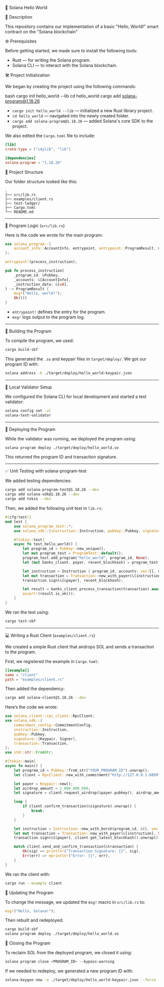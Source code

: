 🚀 Solana Hello World 

📘 Description

This repository contains our implementation of a basic "Hello, World!" smart contract on the "Solana blockchain"

⚙️ Prerequisites

Before getting started, we made sure to install the following tools:

- Rust — for writing the Solana program.
- Solana CLI — to interact with the Solana blockchain.


🛠️ Project Initialization

We began by creating the project using the following commands:

bash
cargo init hello_world --lib
cd hello_world
cargo add solana-program@1.18.26


- `cargo init hello_world --lib` — initialized a new Rust library project.
- `cd hello_world` — navigated into the newly created folder.
- `cargo add solana-program@1.18.26` — added Solana's core SDK to the project.

We also edited the `Cargo.toml` file to include:

```toml
[lib]
crate-type = ["cdylib", "lib"]

[dependencies]
solana-program = "1.18.26"
```


📁 Project Structure

Our folder structure looked like this:

```
.
├── src/lib.rs
├── examples/client.rs
├── test-ledger/
├── Cargo.toml
└── README.md
```

---

🧠 Program Logic (`src/lib.rs`)

Here is the code we wrote for the main program:

```rust
use solana_program::{
    account_info::AccountInfo, entrypoint, entrypoint::ProgramResult, msg, pubkey::Pubkey,
};

entrypoint!(process_instruction);

pub fn process_instruction(
    _program_id: &Pubkey,
    _accounts: &[AccountInfo],
    _instruction_data: &[u8],
) -> ProgramResult {
    msg!("Hello, world!");
    Ok(())
}
```

- `entrypoint!` defines the entry for the program.
- `msg!` logs output to the program log.

---

🔨 Building the Program

To compile the program, we used:

```bash
cargo build-sbf
```

This generated the `.so` and keypair files in `target/deploy/`. We got our program ID with:

```bash
solana address -k ./target/deploy/hello_world-keypair.json
```

---

🔧 Local Validator Setup

We configured the Solana CLI for local development and started a test validator:

```bash
solana config set -ul
solana-test-validator
```

---

🚀 Deploying the Program

While the validator was running, we deployed the program using:

```bash
solana program deploy ./target/deploy/hello_world.so
```

This returned the program ID and transaction signature.

---

✅ Unit Testing with solana-program-test

We added testing dependencies:

```bash
cargo add solana-program-test@1.18.26 --dev
cargo add solana-sdk@1.18.26 --dev
cargo add tokio --dev
```

Then, we added the following unit test in `lib.rs`:

```rust
#[cfg(test)]
mod test {
    use solana_program_test::*;
    use solana_sdk::{instruction::Instruction, pubkey::Pubkey, signature::Signer, transaction::Transaction};

    #[tokio::test]
    async fn test_hello_world() {
        let program_id = Pubkey::new_unique();
        let mut program_test = ProgramTest::default();
        program_test.add_program("hello_world", program_id, None);
        let (mut banks_client, payer, recent_blockhash) = program_test.start().await;

        let instruction = Instruction { program_id, accounts: vec![], data: vec![] };
        let mut transaction = Transaction::new_with_payer(&[instruction], Some(&payer.pubkey()));
        transaction.sign(&[&payer], recent_blockhash);

        let result = banks_client.process_transaction(transaction).await;
        assert!(result.is_ok());
    }
}
```

We ran the test using:

```bash
cargo test-sbf
```

---

💻 Writing a Rust Client (`examples/client.rs`)

We created a simple Rust client that airdrops SOL and sends a transaction to the program.

First, we registered the example in `Cargo.toml`:

```toml
[[example]]
name = "client"
path = "examples/client.rs"
```

Then added the dependency:

```bash
cargo add solana-client@1.18.26 --dev
```

Here’s the code we wrote:

```rust
use solana_client::rpc_client::RpcClient;
use solana_sdk::{
    commitment_config::CommitmentConfig,
    instruction::Instruction,
    pubkey::Pubkey,
    signature::{Keypair, Signer},
    transaction::Transaction,
};
use std::str::FromStr;

#[tokio::main]
async fn main() {
    let program_id = Pubkey::from_str("YOUR_PROGRAM_ID").unwrap();
    let client = RpcClient::new_with_commitment("http://127.0.0.1:8899".into(), CommitmentConfig::confirmed());

    let payer = Keypair::new();
    let airdrop_amount = 1_000_000_000;
    let signature = client.request_airdrop(&payer.pubkey(), airdrop_amount).unwrap();

    loop {
        if client.confirm_transaction(&signature).unwrap() {
            break;
        }
    }

    let instruction = Instruction::new_with_borsh(program_id, &(), vec![]);
    let mut transaction = Transaction::new_with_payer(&[instruction], Some(&payer.pubkey()));
    transaction.sign(&[&payer], client.get_latest_blockhash().unwrap());

    match client.send_and_confirm_transaction(&transaction) {
        Ok(sig) => println!("Transaction Signature: {}", sig),
        Err(err) => eprintln!("Error: {}", err),
    }
}
```

We ran the client with:

```bash
cargo run --example client
```

🔁 Updating the Program

To change the message, we updated the `msg!` macro in `src/lib.rs` to:

```rust
msg!("Hello, Solana!");
```

Then rebuilt and redeployed:

```bash
cargo build-sbf
solana program deploy ./target/deploy/hello_world.so
```
🧹 Closing the Program

To reclaim SOL from the deployed program, we closed it using:

```bash
solana program close <PROGRAM_ID> --bypass-warning
```

If we needed to redeploy, we generated a new program ID with:

```bash
solana-keygen new -o ./target/deploy/hello_world-keypair.json --force
```


